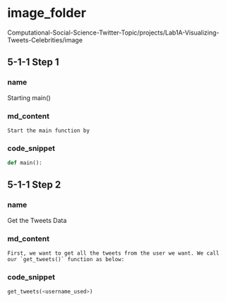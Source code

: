 # image_folder

Computational-Social-Science-Twitter-Topic/projects/Lab1A-Visualizing-Tweets-Celebrities/image

## 5-1-1 Step 1
### name
Starting main()
### md_content
```
Start the main function by
```
### code_snippet
```python
def main():
```

## 5-1-1 Step 2
### name
Get the Tweets Data

### md_content
```
First, we want to get all the tweets from the user we want. We call our `get_tweets()` function as below:
```
### code_snippet
```python
get_tweets(<username_used>)
```

